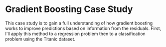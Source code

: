 # Gradient Boosting Case Study
 This case study is to gain a full understanding of how gradient boosting works to improve predictions based on information from the residuals. First, I'll apply this method to a regression problem then to a classification problem using the Titanic dataset.
